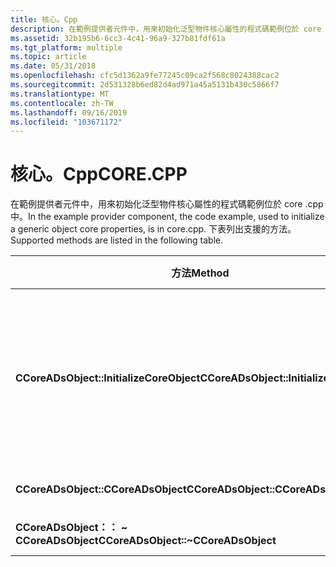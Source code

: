 ```yaml
---
title: 核心。Cpp
description: 在範例提供者元件中，用來初始化泛型物件核心屬性的程式碼範例位於 core .cpp 中。 下表列出支援的方法。
ms.assetid: 32b195b6-6cc3-4c41-96a9-327b81fdf61a
ms.tgt_platform: multiple
ms.topic: article
ms.date: 05/31/2018
ms.openlocfilehash: cfc5d1362a9fe77245c09ca2f568c8024388cac2
ms.sourcegitcommit: 2d531328b6ed82d4ad971a45a5131b430c5866f7
ms.translationtype: MT
ms.contentlocale: zh-TW
ms.lasthandoff: 09/16/2019
ms.locfileid: "103671172"
---
```

# <a name="corecpp"></a><span data-ttu-id="952f4-104">核心。Cpp</span><span class="sxs-lookup"><span data-stu-id="952f4-104">CORE.CPP</span></span>

<span data-ttu-id="952f4-105">在範例提供者元件中，用來初始化泛型物件核心屬性的程式碼範例位於 core .cpp 中。</span><span class="sxs-lookup"><span data-stu-id="952f4-105">In the example provider component, the code example, used to initialize a generic object core properties, is in core.cpp.</span></span> <span data-ttu-id="952f4-106">下表列出支援的方法。</span><span class="sxs-lookup"><span data-stu-id="952f4-106">Supported methods are listed in the following table.</span></span>



| <span data-ttu-id="952f4-107">方法</span><span class="sxs-lookup"><span data-stu-id="952f4-107">Method</span></span>                                   | <span data-ttu-id="952f4-108">描述</span><span class="sxs-lookup"><span data-stu-id="952f4-108">Description</span></span>                                                                                              |
|------------------------------------------|----------------------------------------------------------------------------------------------------------|
| <span data-ttu-id="952f4-109">**CCoreADsObject::InitializeCoreObject**</span><span class="sxs-lookup"><span data-stu-id="952f4-109">**CCoreADsObject::InitializeCoreObject**</span></span> | <span data-ttu-id="952f4-110">初始化這個物件的基本 [**IADs**](/windows/desktop/api/Iads/nn-iads-iads) 屬性，這是建立物件的便利性。</span><span class="sxs-lookup"><span data-stu-id="952f4-110">Initialize the basic [**IADs**](/windows/desktop/api/Iads/nn-iads-iads) properties for this object, a convenience for object creation.</span></span> |
| <span data-ttu-id="952f4-111">**CCoreADsObject::CCoreADsObject**</span><span class="sxs-lookup"><span data-stu-id="952f4-111">**CCoreADsObject::CCoreADsObject**</span></span>       | <span data-ttu-id="952f4-112">標準建立者。</span><span class="sxs-lookup"><span data-stu-id="952f4-112">Standard creator.</span></span>                                                                                        |
| <span data-ttu-id="952f4-113">**CCoreADsObject：： ~ CCoreADsObject**</span><span class="sxs-lookup"><span data-stu-id="952f4-113">**CCoreADsObject::~CCoreADsObject**</span></span>      | <span data-ttu-id="952f4-114">標準的函式。</span><span class="sxs-lookup"><span data-stu-id="952f4-114">Standard destructor.</span></span>                                                                                     |



 

 

 




